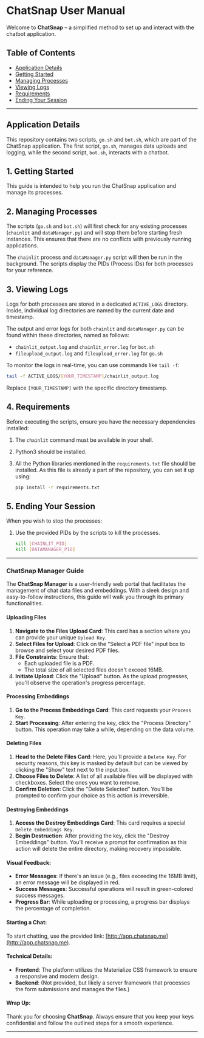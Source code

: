 # ChatSnap User Manual

Welcome to **ChatSnap** – a simplified method to set up and interact with the chatbot application.

## Table of Contents
- [Application Details](#application-details)
- [Getting Started](#1-getting-started)
- [Managing Processes](#2-managing-processes)
- [Viewing Logs](#3-viewing-logs)
- [Requirements](#4-requirements)
- [Ending Your Session](#5-ending-your-session)

---

## Application Details

This repository contains two scripts, `go.sh` and `bot.sh`, which are part of the ChatSnap application. The first script, `go.sh`, manages data uploads and logging, while the second script, `bot.sh`, interacts with a chatbot.

## 1. Getting Started

This guide is intended to help you run the ChatSnap application and manage its processes.

## 2. Managing Processes

The scripts (`go.sh` and `bot.sh`) will first check for any existing processes (`chainlit` and `dataManager.py`) and will stop them before starting fresh instances. This ensures that there are no conflicts with previously running applications.

The `chainlit` process and `dataManager.py` script will then be run in the background. The scripts display the PIDs (Process IDs) for both processes for your reference.

## 3. Viewing Logs

Logs for both processes are stored in a dedicated `ACTIVE_LOGS` directory. Inside, individual log directories are named by the current date and timestamp.

The output and error logs for both `chainlit` and `dataManager.py` can be found within these directories, named as follows:

- `chainlit_output.log` and `chainlit_error.log` for `bot.sh`
- `fileupload_output.log` and `fileupload_error.log` for `go.sh`

To monitor the logs in real-time, you can use commands like `tail -f`:

```bash
tail -f ACTIVE_LOGS/[YOUR_TIMESTAMP]/chainlit_output.log
```

Replace `[YOUR_TIMESTAMP]` with the specific directory timestamp.

## 4. Requirements

Before executing the scripts, ensure you have the necessary dependencies installed:

1. The `chainlit` command must be available in your shell.
2. Python3 should be installed.
3. All the Python libraries mentioned in the `requirements.txt` file should be installed. As this file is already a part of the repository, you can set it up using:

   ```bash
   pip install -r requirements.txt
   ```

## 5. Ending Your Session

When you wish to stop the processes:

1. Use the provided PIDs by the scripts to kill the processes.
   ```bash
   kill [CHAINLIT_PID]
   kill [DATAMANAGER_PID]
   ```
   
---

### ChatSnap Manager Guide

The **ChatSnap Manager** is a user-friendly web portal that facilitates the management of chat data files and embeddings. With a sleek design and easy-to-follow instructions, this guide will walk you through its primary functionalities.

#### **Uploading Files**
1. **Navigate to the Files Upload Card**: This card has a section where you can provide your unique `Upload Key`.
2. **Select Files for Upload**: Click on the "Select a PDF file" input box to browse and select your desired PDF files.
3. **File Constraints**: Ensure that:
   - Each uploaded file is a PDF.
   - The total size of all selected files doesn't exceed 16MB.
4. **Initiate Upload**: Click the "Upload" button. As the upload progresses, you'll observe the operation's progress percentage.

#### **Processing Embeddings**
1. **Go to the Process Embeddings Card**: This card requests your `Process Key`.
2. **Start Processing**: After entering the key, click the "Process Directory" button. This operation may take a while, depending on the data volume. 

#### **Deleting Files**
1. **Head to the Delete Files Card**: Here, you'll provide a `Delete Key`. For security reasons, this key is masked by default but can be viewed by clicking the "Show" text next to the input box.
2. **Choose Files to Delete**: A list of all available files will be displayed with checkboxes. Select the ones you want to remove.
3. **Confirm Deletion**: Click the "Delete Selected" button. You'll be prompted to confirm your choice as this action is irreversible.

#### **Destroying Embeddings**
1. **Access the Destroy Embeddings Card**: This card requires a special `Delete Embeddings Key`.
2. **Begin Destruction**: After providing the key, click the "Destroy Embeddings" button. You'll receive a prompt for confirmation as this action will delete the entire directory, making recovery impossible.

#### **Visual Feedback**:
- **Error Messages**: If there's an issue (e.g., files exceeding the 16MB limit), an error message will be displayed in red.
- **Success Messages**: Successful operations will result in green-colored success messages.
- **Progress Bar**: While uploading or processing, a progress bar displays the percentage of completion.

#### **Starting a Chat**:
To start chatting, use the provided link: [http://app.chatsnap.me](http://app.chatsnap.me).

#### **Technical Details**:
- **Frontend**: The platform utilizes the Materialize CSS framework to ensure a responsive and modern design.
- **Backend**: (Not provided, but likely a server framework that processes the form submissions and manages the files.)

#### **Wrap Up**:
Thank you for choosing **ChatSnap**. Always ensure that you keep your keys confidential and follow the outlined steps for a smooth experience.

---
